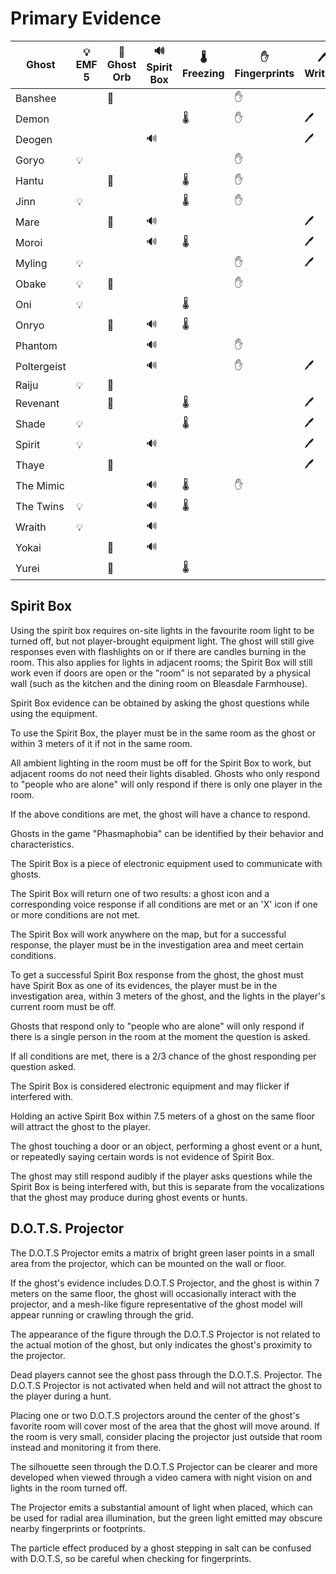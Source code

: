 # Primary Evidence

| Ghost | 💡 EMF 5 | 🔮 Ghost Orb | 🔊 Spirit Box | 🌡️ Freezing | ✋ Fingerprints | 🖊️ Writing | 👻 D.O.T.S |
| -------- | -------- | -------- | -------- | -------- | -------- | -------- | -------- |
| Banshee	| | 🔮 | | | ✋ | | 👻 |
| Demon	| | | | 🌡️ | ✋ | 🖊️ | |
| Deogen	| | | 🔊 | | | 🖊️ | 👻 |
| Goryo	| 💡 | | | | ✋ | | 👻 |
| Hantu		| | 🔮 | | 🌡️ | ✋ | | |
| Jinn	| 💡 | | | 🌡️ | ✋ | | |	
| Mare	| | 🔮 | 🔊 | | | 🖊️ | |
| Moroi		| | | 🔊 | 🌡️ | | 🖊️ | |
| Myling	| 💡 | | | | ✋ | 🖊️ | |
| Obake	| 💡 | 🔮 | | | ✋ | | |
| Oni	| 💡 | | | 🌡️ | | | 👻 |
| Onryo	| | 🔮 | 🔊 | 🌡️ | | | |	
| Phantom	| | | 🔊 | | ✋ | | 👻 |
| Poltergeist	| | | 🔊 | | ✋ | 🖊️ | |
| Raiju	| 💡 | 🔮 | | | | | 👻 |
| Revenant	| | 🔮 | | 🌡️ | | 🖊️ | |
| Shade	| 💡 | | | 🌡️ | | 🖊️ | |
| Spirit	| 💡 | | 🔊 | | | 🖊️ | |
| Thaye	| | 🔮 | | | | 🖊️ | 👻 |
| The Mimic		| | | 🔊 | 🌡️ | ✋ | | |
| The Twins	| 💡 | | 🔊 | 🌡️ | | | |
| Wraith	| 💡 | | 🔊 | | | | 👻 |
| Yokai	| | 🔮 | 🔊 | | | | 👻 |
| Yurei	| | 🔮 | | 🌡️ | | | 👻 |

## Spirit Box

Using the spirit box requires on-site lights in the favourite room light to be turned off, but not player-brought equipment light. The ghost will still give responses even with flashlights on or if there are candles burning in the room. This also applies for lights in adjacent rooms; the Spirit Box will still work even if doors are open or the "room" is not separated by a physical wall (such as the kitchen and the dining room on Bleasdale Farmhouse). 

Spirit Box evidence can be obtained by asking the ghost questions while using the equipment.

To use the Spirit Box, the player must be in the same room as the ghost or within 3 meters of it if not in the same room.

All ambient lighting in the room must be off for the Spirit Box to work, but adjacent rooms do not need their lights disabled.
Ghosts who only respond to "people who are alone" will only respond if there is only one player in the room.

If the above conditions are met, the ghost will have a chance to respond.

Ghosts in the game "Phasmaphobia" can be identified by their behavior and characteristics.

The Spirit Box is a piece of electronic equipment used to communicate with ghosts.

The Spirit Box will return one of two results: a ghost icon and a corresponding voice response if all conditions are met or an 'X' icon if one or more conditions are not met.

The Spirit Box will work anywhere on the map, but for a successful response, the player must be in the investigation area and meet certain conditions.

To get a successful Spirit Box response from the ghost, the ghost must have Spirit Box as one of its evidences, the player must be in the investigation area, within 3 meters of the ghost, and the lights in the player's current room must be off.

Ghosts that respond only to "people who are alone" will only respond if there is a single person in the room at the moment the question is asked.

If all conditions are met, there is a 2/3 chance of the ghost responding per question asked.

The Spirit Box is considered electronic equipment and may flicker if interfered with.

Holding an active Spirit Box within 7.5 meters of a ghost on the same floor will attract the ghost to the player.

The ghost touching a door or an object, performing a ghost event or a hunt, or repeatedly saying certain words is not evidence of Spirit Box.

The ghost may still respond audibly if the player asks questions while the Spirit Box is being interfered with, but this is separate from the vocalizations that the ghost may produce during ghost events or hunts.

## D.O.T.S. Projector

The D.O.T.S Projector emits a matrix of bright green laser points in a small area from the projector, which can be mounted on the wall or floor.

If the ghost's evidence includes D.O.T.S Projector, and the ghost is within 7 meters on the same floor, the ghost will occasionally interact with the projector, and a mesh-like figure representative of the ghost model will appear running or crawling through the grid.

The appearance of the figure through the D.O.T.S Projector is not related to the actual motion of the ghost, but only indicates the ghost's proximity to the projector.

Dead players cannot see the ghost pass through the D.O.T.S. Projector.
The D.O.T.S Projector is not activated when held and will not attract the ghost to the player during a hunt.

Placing one or two D.O.T.S projectors around the center of the ghost's favorite room will cover most of the area that the ghost will move around. If the room is very small, consider placing the projector just outside that room instead and monitoring it from there.

The silhouette seen through the D.O.T.S Projector can be clearer and more developed when viewed through a video camera with night vision on and lights in the room turned off.

The Projector emits a substantial amount of light when placed, which can be used for radial area illumination, but the green light emitted may obscure nearby fingerprints or footprints.

The particle effect produced by a ghost stepping in salt can be confused with D.O.T.S, so be careful when checking for fingerprints.